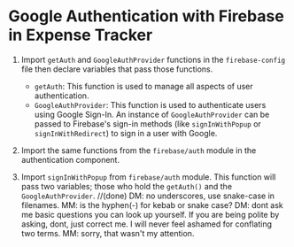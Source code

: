 # Google Authentication with Firebase in Expense Tracker

1. Import `getAuth` and `GoogleAuthProvider` functions in the `firebase-config` file then declare variables that pass those functions.
   - `getAuth`: This function is used to manage all aspects of user authentication.
   - `GoogleAuthProvider`: This function is used to authenticate users using Google Sign-In. An instance of `GoogleAuthProvider` can be passed to Firebase's sign-in methods (like `signInWithPopup` or `signInWithRedirect`) to sign in a user with Google.

2. Import the same functions from the `firebase/auth` module in the authentication component.

3. Import `signInWithPopup` from `firebase/auth` module. This function will pass two variables; those who hold the `getAuth()` and the `GoogleAuthProvider`.
//(done) DM: no underscores, use snake-case in filenames. MM: is the hyphen(-) for kebab or snake case? DM: dont ask me basic questions you can look up yourself. If you are being polite by asking, dont, just correct me. I will never feel ashamed for conflating two terms. MM: sorry, that wasn't my attention.